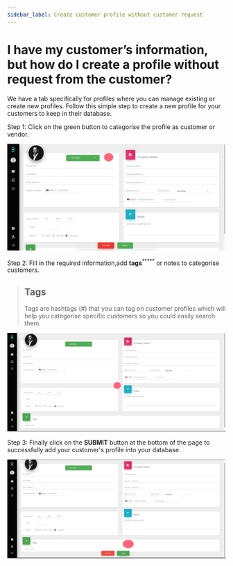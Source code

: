 ```yaml
---
sidebar_label: Create customer profile without customer request
---
```

# I have my customer’s information, but how do I create a profile without request from the customer?

We have a tab specifically for profiles where you can manage existing or create new profiles. Follow this simple step to create a new profile for your customers to keep in their database.

Step 1: Click on the green button to categorise the profile as customer or vendor.

![image info](../../../static/img/q7/step1.png)

Step 2: Fill in the required information,add **tags**<sup>*****</sup> or notes to categorise customers.

>## Tags
>Tags are hashtags (#) that you can tag on customer profiles which will help you categorise specific customers so you could easily search them.

![image info](../../../static/img/q7/step2.png)

Step 3: Finally click on the **SUBMIT** button at the bottom of the page to successfully add your customer's profile into your database.

![image info](../../../static/img/q7/step3.png)
